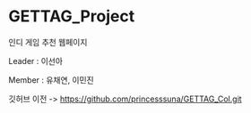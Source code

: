 # GETTAG_Project
인디 게임 추천 웹페이지

Leader : 이선아

Member : 유채연, 이민진

깃허브 이전 -> https://github.com/princesssuna/GETTAG_Col.git
